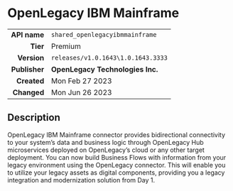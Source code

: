 # OpenLegacy IBM Mainframe
| | |
|-:|-|
|**API name**|`shared_openlegacyibmmainframe`|
|**Tier**|Premium|
|**Version**|`releases/v1.0.1643\1.0.1643.3333`|
|**Publisher**|**OpenLegacy Technologies Inc.**|
|**Created**|Mon Feb 27 2023|
|**Changed**|Mon Jun 26 2023|

## Description
OpenLegacy IBM Mainframe connector provides bidirectional connectivity to your system’s data and business logic through OpenLegacy Hub microservices deployed on OpenLegacy’s cloud or any other target deployment. You can now build Business Flows with information from your legacy environment using the OpenLegacy connector. This will enable you to utilize your legacy assets as digital components, providing you a legacy integration and modernization solution from Day 1.

